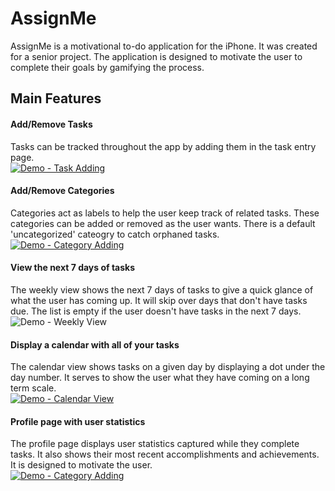 # AssignMe
AssignMe is a motivational to-do application for the iPhone. It was created for a senior project. The application is designed to motivate the user to complete their goals by gamifying the process.

## Main Features
#### Add/Remove Tasks
Tasks can be tracked throughout the app by adding them in the task entry page.  
[![Demo - Task Adding](https://media.giphy.com/media/8aLctxeGHRRWFBGLkV/giphy.gif)](https://youtu.be/7av0BeRR_Vg)

#### Add/Remove Categories
Categories act as labels to help the user keep track of related tasks. These categories can be added or removed as the user wants. There is a default 'uncategorized' cateogry to catch orphaned tasks.  
[![Demo - Category Adding](https://media.giphy.com/media/JjQ6RoruIIV9d5csGL/giphy.gif)](https://youtu.be/7av0BeRR_Vg)

#### View the next 7 days of tasks
The weekly view shows the next 7 days of tasks to give a quick glance of what the user has coming up. It will skip over days that don't have tasks due. The list is empty if the user doesn't have tasks in the next 7 days.  
![Demo - Weekly View](https://i.imgur.com/uWSisbF.png)

#### Display a calendar with all of your tasks
The calendar view shows tasks on a given day by displaying a dot under the day number. It serves to show the user what they have coming on a long term scale.   
[![Demo - Calendar View](https://media.giphy.com/media/kzIRCnXNFyVLY5mICx/giphy.gif)](https://youtu.be/7av0BeRR_Vg)

#### Profile page with user statistics
The profile page displays user statistics captured while they complete tasks. It also shows their most recent accomplishments and achievements. It is designed to motivate the user.  
[![Demo - Category Adding](https://media.giphy.com/media/Q4YXjFcaGW2zyoa8Ae/giphy.gif)](https://youtu.be/7av0BeRR_Vg)
